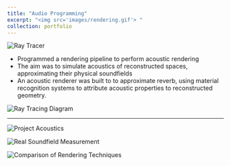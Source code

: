 ```yaml
---
title: "Audio Programming"
excerpt: "<img src='images/rendering.gif'> "
collection: portfolio
---
```


![Ray Tracer](../../images/ray-tracer.gif)

- Programmed a rendering pipeline to perform acoustic rendering
- The aim was to simulate acoustics of reconstructed spaces, approximating their physical soundfields
- An acoustic renderer was built to to approximate reverb, using material recognition systems to attribute acoustic properties to reconstructed geometry.

![Ray Tracing Diagram](../../images/rt-diagram.png)

--- 

![Project Acoustics](../../images/p-acoustics.png)

![Real Soundfield Measurement](../../images/soundfield-measurement.jpg)

![Comparison of Rendering Techniques](../../images/real_synthetic_rir.jpg)

